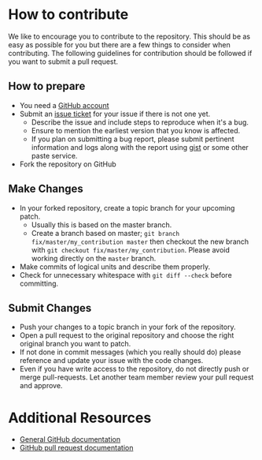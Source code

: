# How to contribute

We like to encourage you to contribute to the repository.
This should be as easy as possible for you but there are a few things to consider when contributing.
The following guidelines for contribution should be followed if you want to submit a pull request.

## How to prepare

* You need a [GitHub account][signup]
* Submit an [issue ticket][issues] for your issue if there is not one yet.
  * Describe the issue and include steps to reproduce when it's a bug.
  * Ensure to mention the earliest version that you know is affected.
  * If you plan on submitting a bug report, please submit pertinent information and logs along with the report using [gist][gist] or some other paste service.
* Fork the repository on GitHub

## Make Changes

* In your forked repository, create a topic branch for your upcoming patch.
  * Usually this is based on the master branch.
  * Create a branch based on master; `git branch fix/master/my_contribution master` then checkout the new branch with `git checkout fix/master/my_contribution`. Please avoid working directly on the `master` branch.
* Make commits of logical units and describe them properly.
* Check for unnecessary whitespace with `git diff --check` before committing.

## Submit Changes

* Push your changes to a topic branch in your fork of the repository.
* Open a pull request to the original repository and choose the right original branch you want to patch.
* If not done in commit messages (which you really should do) please reference and update your issue with the code changes.
* Even if you have write access to the repository, do not directly push or merge pull-requests. Let another team member review your pull request and approve.

# Additional Resources

* [General GitHub documentation][docs]
* [GitHub pull request documentation][pullreq]

[docs]: https://help.github.com
[gist]: https://gist.github.com
[issues]: https://github.com/virtualstaticvoid/heroku-buildpack-r/issues
[pullreq]: https://help.github.com/send-pull-requests
[signup]: https://github.com/signup/free
